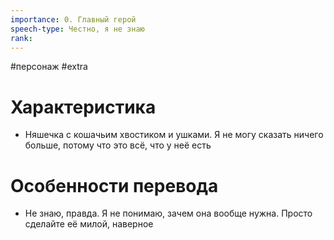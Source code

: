 ```yaml
---
importance: 0. Главный герой
speech-type: Честно, я не знаю
rank:
---
```

#персонаж #extra
# Характеристика

- Няшечка с кошачьим хвостиком и ушками. Я не могу сказать ничего больше, потому что это всё, что у неё есть

# Особенности перевода

- Не знаю, правда. Я не понимаю, зачем она вообще нужна. Просто сделайте её милой, наверное
